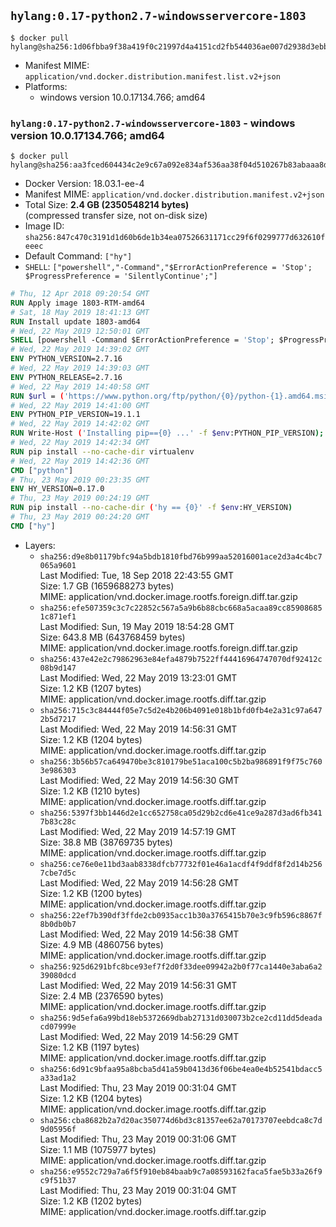## `hylang:0.17-python2.7-windowsservercore-1803`

```console
$ docker pull hylang@sha256:1d06fbba9f38a419f0c21997d4a4151cd2fb544036ae007d2938d3ebba300706
```

-	Manifest MIME: `application/vnd.docker.distribution.manifest.list.v2+json`
-	Platforms:
	-	windows version 10.0.17134.766; amd64

### `hylang:0.17-python2.7-windowsservercore-1803` - windows version 10.0.17134.766; amd64

```console
$ docker pull hylang@sha256:aa3fced604434c2e9c67a092e834af536aa38f04d510267b83abaaa8da0aadd0
```

-	Docker Version: 18.03.1-ee-4
-	Manifest MIME: `application/vnd.docker.distribution.manifest.v2+json`
-	Total Size: **2.4 GB (2350548214 bytes)**  
	(compressed transfer size, not on-disk size)
-	Image ID: `sha256:847c470c3191d1d60b6de1b34ea07526631171cc29f6f0299777d632610feeec`
-	Default Command: `["hy"]`
-	`SHELL`: `["powershell","-Command","$ErrorActionPreference = 'Stop'; $ProgressPreference = 'SilentlyContinue';"]`

```dockerfile
# Thu, 12 Apr 2018 09:20:54 GMT
RUN Apply image 1803-RTM-amd64
# Sat, 18 May 2019 18:41:13 GMT
RUN Install update 1803-amd64
# Wed, 22 May 2019 12:50:01 GMT
SHELL [powershell -Command $ErrorActionPreference = 'Stop'; $ProgressPreference = 'SilentlyContinue';]
# Wed, 22 May 2019 14:39:02 GMT
ENV PYTHON_VERSION=2.7.16
# Wed, 22 May 2019 14:39:03 GMT
ENV PYTHON_RELEASE=2.7.16
# Wed, 22 May 2019 14:40:58 GMT
RUN $url = ('https://www.python.org/ftp/python/{0}/python-{1}.amd64.msi' -f $env:PYTHON_RELEASE, $env:PYTHON_VERSION); 	Write-Host ('Downloading {0} ...' -f $url); 	[Net.ServicePointManager]::SecurityProtocol = [Net.SecurityProtocolType]::Tls12; 	Invoke-WebRequest -Uri $url -OutFile 'python.msi'; 		Write-Host 'Installing ...'; 	Start-Process msiexec -Wait 		-ArgumentList @( 			'/i', 			'python.msi', 			'/quiet', 			'/qn', 			'TARGETDIR=C:\Python', 			'ALLUSERS=1', 			'ADDLOCAL=DefaultFeature,Extensions,TclTk,Tools,PrependPath' 		); 		$env:PATH = [Environment]::GetEnvironmentVariable('PATH', [EnvironmentVariableTarget]::Machine); 		Write-Host 'Verifying install ...'; 	Write-Host '  python --version'; python --version; 		Write-Host 'Removing ...'; 	Remove-Item python.msi -Force; 		Write-Host 'Complete.';
# Wed, 22 May 2019 14:41:00 GMT
ENV PYTHON_PIP_VERSION=19.1.1
# Wed, 22 May 2019 14:42:02 GMT
RUN Write-Host ('Installing pip=={0} ...' -f $env:PYTHON_PIP_VERSION); 	[Net.ServicePointManager]::SecurityProtocol = [Net.SecurityProtocolType]::Tls12; 	Invoke-WebRequest -Uri 'https://bootstrap.pypa.io/get-pip.py' -OutFile 'get-pip.py'; 	python get-pip.py 		--disable-pip-version-check 		--no-cache-dir 		('pip=={0}' -f $env:PYTHON_PIP_VERSION) 	; 	Remove-Item get-pip.py -Force; 		Write-Host 'Verifying pip install ...'; 	pip --version; 		Write-Host 'Complete.';
# Wed, 22 May 2019 14:42:34 GMT
RUN pip install --no-cache-dir virtualenv
# Wed, 22 May 2019 14:42:36 GMT
CMD ["python"]
# Thu, 23 May 2019 00:23:35 GMT
ENV HY_VERSION=0.17.0
# Thu, 23 May 2019 00:24:19 GMT
RUN pip install --no-cache-dir ('hy == {0}' -f $env:HY_VERSION)
# Thu, 23 May 2019 00:24:20 GMT
CMD ["hy"]
```

-	Layers:
	-	`sha256:d9e8b01179bfc94a5bdb1810fbd76b999aa52016001ace2d3a4c4bc7065a9601`  
		Last Modified: Tue, 18 Sep 2018 22:43:55 GMT  
		Size: 1.7 GB (1659688273 bytes)  
		MIME: application/vnd.docker.image.rootfs.foreign.diff.tar.gzip
	-	`sha256:efe507359c3c7c22852c567a5a9b6b88cbc668a5acaa89cc859086851c871ef1`  
		Last Modified: Sun, 19 May 2019 18:54:28 GMT  
		Size: 643.8 MB (643768459 bytes)  
		MIME: application/vnd.docker.image.rootfs.foreign.diff.tar.gzip
	-	`sha256:437e42e2c79862963e84efa4879b7522ff44416964747070df92412c08b9d147`  
		Last Modified: Wed, 22 May 2019 13:23:01 GMT  
		Size: 1.2 KB (1207 bytes)  
		MIME: application/vnd.docker.image.rootfs.diff.tar.gzip
	-	`sha256:715c3c84444f05e7c5d2e4b206b4091e018b1bfd0fb4e2a31c97a6472b5d7217`  
		Last Modified: Wed, 22 May 2019 14:56:31 GMT  
		Size: 1.2 KB (1204 bytes)  
		MIME: application/vnd.docker.image.rootfs.diff.tar.gzip
	-	`sha256:3b56b57ca649470be3c810179be51aca100c5b2ba986891f9f75c7603e986303`  
		Last Modified: Wed, 22 May 2019 14:56:30 GMT  
		Size: 1.2 KB (1210 bytes)  
		MIME: application/vnd.docker.image.rootfs.diff.tar.gzip
	-	`sha256:5397f3bb1446d2e1cc652758ca05d29b2cd6e41ce9a287d3ad6fb3417b83c28c`  
		Last Modified: Wed, 22 May 2019 14:57:19 GMT  
		Size: 38.8 MB (38769735 bytes)  
		MIME: application/vnd.docker.image.rootfs.diff.tar.gzip
	-	`sha256:ce76e0e11bd3aab8338dfcb77732f01e46a1acdf4f9ddf8f2d14b2567cbe7d5c`  
		Last Modified: Wed, 22 May 2019 14:56:28 GMT  
		Size: 1.2 KB (1200 bytes)  
		MIME: application/vnd.docker.image.rootfs.diff.tar.gzip
	-	`sha256:22ef7b390df3ffde2cb0935acc1b30a3765415b70e3c9fb596c8867f8b0db0b7`  
		Last Modified: Wed, 22 May 2019 14:56:38 GMT  
		Size: 4.9 MB (4860756 bytes)  
		MIME: application/vnd.docker.image.rootfs.diff.tar.gzip
	-	`sha256:925d6291bfc8bce93ef7f2d0f33dee09942a2b0f77ca1440e3aba6a239080dcd`  
		Last Modified: Wed, 22 May 2019 14:56:31 GMT  
		Size: 2.4 MB (2376590 bytes)  
		MIME: application/vnd.docker.image.rootfs.diff.tar.gzip
	-	`sha256:9d5efa6a99bd18eb5372669dbab27131d030073b2ce2cd11dd5deadacd07999e`  
		Last Modified: Wed, 22 May 2019 14:56:29 GMT  
		Size: 1.2 KB (1197 bytes)  
		MIME: application/vnd.docker.image.rootfs.diff.tar.gzip
	-	`sha256:6d91c9bfaa95a8bcba5d41a59b0413d36f06be4ea0e4b52541bdacc5a33ad1a2`  
		Last Modified: Thu, 23 May 2019 00:31:04 GMT  
		Size: 1.2 KB (1204 bytes)  
		MIME: application/vnd.docker.image.rootfs.diff.tar.gzip
	-	`sha256:cba8682b2a7d20ac350774d6bd3c81357ee62a70173707eebdca8c7d9d05956f`  
		Last Modified: Thu, 23 May 2019 00:31:06 GMT  
		Size: 1.1 MB (1075977 bytes)  
		MIME: application/vnd.docker.image.rootfs.diff.tar.gzip
	-	`sha256:e9552c729a7a6f5f910eb84baab9c7a08593162faca5fae5b33a26f9c9f51b37`  
		Last Modified: Thu, 23 May 2019 00:31:04 GMT  
		Size: 1.2 KB (1202 bytes)  
		MIME: application/vnd.docker.image.rootfs.diff.tar.gzip

